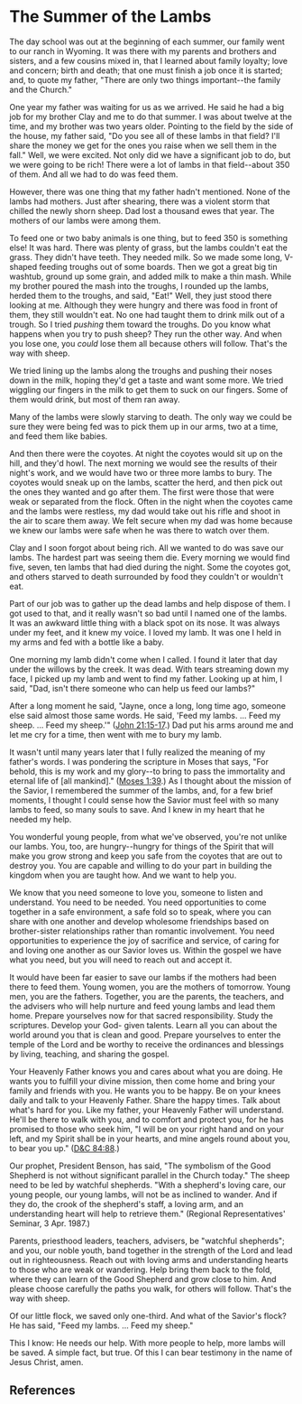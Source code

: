 # The Summer of the Lambs

The day school was out at the beginning of each summer, our family went to our
ranch in Wyoming. It was there with my parents and brothers and sisters, and a
few cousins mixed in, that I learned about family loyalty; love and concern;
birth and death; that one must finish a job once it is started; and, to quote
my father, "There are only two things important--the family and the Church."

One year my father was waiting for us as we arrived. He said he had a big job
for my brother Clay and me to do that summer. I was about twelve at the time,
and my brother was two years older. Pointing to the field by the side of the
house, my father said, "Do you see all of these lambs in that field? I'll
share the money we get for the ones you raise when we sell them in the fall."
Well, we were excited. Not only did we have a significant job to do, but we
were going to be rich! There were a lot of lambs in that field--about 350 of
them. And all we had to do was feed them.

However, there was one thing that my father hadn't mentioned. None of the
lambs had mothers. Just after shearing, there was a violent storm that chilled
the newly shorn sheep. Dad lost a thousand ewes that year. The mothers of our
lambs were among them.

To feed one or two baby animals is one thing, but to feed 350 is something
else! It was hard. There was plenty of grass, but the lambs couldn't eat the
grass. They didn't have teeth. They needed milk. So we made some long,
V-shaped feeding troughs out of some boards. Then we got a great big tin
washtub, ground up some grain, and added milk to make a thin mash. While my
brother poured the mash into the troughs, I rounded up the lambs, herded them
to the troughs, and said, "Eat!" Well, they just stood there looking at me.
Although they were hungry and there was food in front of them, they still
wouldn't eat. No one had taught them to drink milk out of a trough. So I tried
_pushing_ them toward the troughs. Do you know what happens when you try to
push sheep? They run the other way. And when you lose one, you _could_ lose
them all because others will follow. That's the way with sheep.

We tried lining up the lambs along the troughs and pushing their noses down in
the milk, hoping they'd get a taste and want some more. We tried wiggling our
fingers in the milk to get them to suck on our fingers. Some of them would
drink, but most of them ran away.

Many of the lambs were slowly starving to death. The only way we could be sure
they were being fed was to pick them up in our arms, two at a time, and feed
them like babies.

And then there were the coyotes. At night the coyotes would sit up on the
hill, and they'd howl. The next morning we would see the results of their
night's work, and we would have two or three more lambs to bury. The coyotes
would sneak up on the lambs, scatter the herd, and then pick out the ones they
wanted and go after them. The first were those that were weak or separated
from the flock. Often in the night when the coyotes came and the lambs were
restless, my dad would take out his rifle and shoot in the air to scare them
away. We felt secure when my dad was home because we knew our lambs were safe
when he was there to watch over them.

Clay and I soon forgot about being rich. All we wanted to do was save our
lambs. The hardest part was seeing them die. Every morning we would find five,
seven, ten lambs that had died during the night. Some the coyotes got, and
others starved to death surrounded by food they couldn't or wouldn't eat.

Part of our job was to gather up the dead lambs and help dispose of them. I
got used to that, and it really wasn't so bad until I named one of the lambs.
It was an awkward little thing with a black spot on its nose. It was always
under my feet, and it knew my voice. I loved my lamb. It was one I held in my
arms and fed with a bottle like a baby.

One morning my lamb didn't come when I called. I found it later that day under
the willows by the creek. It was dead. With tears streaming down my face, I
picked up my lamb and went to find my father. Looking up at him, I said, "Dad,
isn't there someone who can help us feed our lambs?"

After a long moment he said, "Jayne, once a long, long time ago, someone else
said almost those same words. He said, 'Feed my lambs. ... Feed my sheep. ... Feed
my sheep.'" ([John 21:15-17](/scriptures/nt/john/21.15-17?lang=eng#14).) Dad
put his arms around me and let me cry for a time, then went with me to bury my
lamb.

It wasn't until many years later that I fully realized the meaning of my
father's words. I was pondering the scripture in Moses that says, "For behold,
this is my work and my glory--to bring to pass the immortality and eternal
life of [all mankind]." ([Moses
1:39](/scriptures/pgp/moses/1.39?lang=eng#38).) As I thought about the mission
of the Savior, I remembered the summer of the lambs, and, for a few brief
moments, I thought I could sense how the Savior must feel with so many lambs
to feed, so many souls to save. And I knew in my heart that he needed my help.

You wonderful young people, from what we've observed, you're not unlike our
lambs. You, too, are hungry--hungry for things of the Spirit that will make
you grow strong and keep you safe from the coyotes that are out to destroy
you. You are capable and willing to do your part in building the kingdom when
you are taught how. And we want to help you.

We know that you need someone to love you, someone to listen and understand.
You need to be needed. You need opportunities to come together in a safe
environment, a safe fold so to speak, where you can share with one another and
develop wholesome friendships based on brother-sister relationships rather
than romantic involvement. You need opportunities to experience the joy of
sacrifice and service, of caring for and loving one another as our Savior
loves us. Within the gospel we have what you need, but you will need to reach
out and accept it.

It would have been far easier to save our lambs if the mothers had been there
to feed them. Young women, you are the mothers of tomorrow. Young men, you are
the fathers. Together, you are the parents, the teachers, and the advisers who
will help nurture and feed young lambs and lead them home. Prepare yourselves
now for that sacred responsibility. Study the scriptures. Develop your God-
given talents. Learn all you can about the world around you that is clean and
good. Prepare yourselves to enter the temple of the Lord and be worthy to
receive the ordinances and blessings by living, teaching, and sharing the
gospel.

Your Heavenly Father knows you and cares about what you are doing. He wants
you to fulfill your divine mission, then come home and bring your family and
friends with you. He wants you to be happy. Be on your knees daily and talk to
your Heavenly Father. Share the happy times. Talk about what's hard for you.
Like my father, your Heavenly Father will understand. He'll be there to walk
with you, and to comfort and protect you, for he has promised to those who
seek him, "I will be on your right hand and on your left, and my Spirit shall
be in your hearts, and mine angels round about you, to bear you up." ([D&amp;C
84:88](/scriptures/dc-testament/dc/84.88?lang=eng#87).)

Our prophet, President Benson, has said, "The symbolism of the Good Shepherd
is not without significant parallel in the Church today." The sheep need to be
led by watchful shepherds. "With a shepherd's loving care, our young people,
our young lambs, will not be as inclined to wander. And if they do, the crook
of the shepherd's staff, a loving arm, and an understanding heart will help to
retrieve them." (Regional Representatives' Seminar, 3 Apr. 1987.)

Parents, priesthood leaders, teachers, advisers, be "watchful shepherds"; and
you, our noble youth, band together in the strength of the Lord and lead out
in righteousness. Reach out with loving arms and understanding hearts to those
who are weak or wandering. Help bring them back to the fold, where they can
learn of the Good Shepherd and grow close to him. And please choose carefully
the paths you walk, for others will follow. That's the way with sheep.

Of our little flock, we saved only one-third. And what of the Savior's flock?
He has said, "Feed my lambs. ... Feed my sheep."

This I know: He needs our help. With more people to help, more lambs will be
saved. A simple fact, but true. Of this I can bear testimony in the name of
Jesus Christ, amen.

## References

